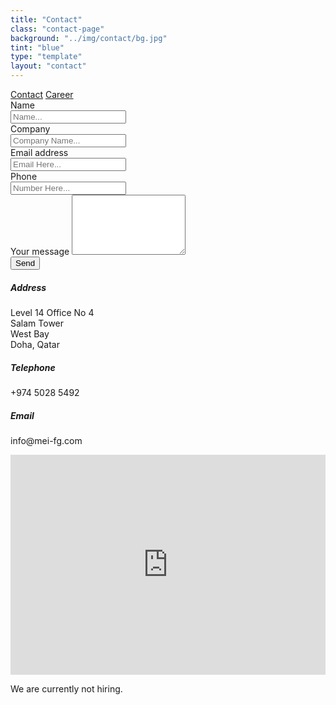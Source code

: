 ```yaml
---
title: "Contact"
class: "contact-page"
background: "../img/contact/bg.jpg"
tint: "blue"
type: "template"
layout: "contact"
---
```

<div class="container content-contact-left">
  <div class="row">
    <div class="col-sm-2">
      <div class="nav flex-column nav-pills" id="v-pills-tab" role="tablist" aria-orientation="vertical">
        <a class="nav-link nav-link-contact active" id="v-pills-contact-tab" data-toggle="pill" href="#v-pills-contact" role="tab" aria-controls="v-pills-contact" aria-selected="true">Contact</a>
        <a class="nav-link nav-link-contact" id="v-pills-career-tab" data-toggle="pill" href="#v-pills-career" role="tab" aria-controls="v-pills-career" aria-selected="false">Career</a>
      </div>
    </div>
    <div class="col-sm-10">
      <div class="tab-content" id="v-pills-tabContent">  
        <div class="tab-pane fade show active" id="v-pills-contact" role="tabpanel" aria-labelledby="v-pills-contact-tab">       
          <div class="row">
            <div class="col-sm-6 mr-auto">
              <div class="contactform">
                <form role="form" id="contact-form" method="post" netlify>
                <label>Name</label>
                  <div class="input-group">
                    <div class="input-group-prepend">
                      <span class="input-group-text"><i class="now-ui-icons users_circle-08"></i></span>
                    </div>
                    <input type="text" class="form-control" name="Name" placeholder="Name..." aria-label="Name..." >
                  </div>
                  <label>Company</label>
                  <div class="input-group">
                    <div class="input-group-prepend">
                      <span class="input-group-text"><i class="now-ui-icons business_bank"></i></span>
                    </div>
                    <input type="text" class="form-control" name="Company Name" placeholder="Company Name..." aria-label="Company Name..." >
                  </div>
                  <label>Email address</label>
                  <div class="input-group">
                    <div class="input-group-prepend">
                      <span class="input-group-text" ><i class="now-ui-icons ui-1_email-85"></i></span>
                    </div>
                    <input type="email" class="form-control" name="Email" placeholder="Email Here..." aria-label="Email Here...">
                  </div>
                  <label>Phone</label>
                  <div class="input-group">
                    <div class="input-group-prepend">
                      <span class="input-group-text"><i class="now-ui-icons tech_mobile"></i></span>
                    </div>
                    <input type="text" class="form-control" name="Phone Number" placeholder="Number Here...">
                  </div>
                  <div class="form-group">
                    <label>Your message</label>
                    <textarea name="message" class="form-control" id="message" rows="6"></textarea>
                  </div>
                  <div class="submit text-center">
                    <input type="submit" class="btn btn-primary btn-raised btn-round btn-sm" value="Send" />
                  </div>
                </form>
              </div>
            </div>
            <div class="col-sm-6 mr-auto">    
              <div class="row">
                <div class="col-sm-6 mr-auto">          
                  <div class="info info-horizontal">
                    <div class="description">
                      <h5 class="info-title">Address</h4>
                      <p> Level 14 Office No 4<br>
                          Salam Tower<br>
                          West Bay<br>
                          Doha, Qatar
                          </p>       
                    </div>
                  </div>
                </div>
                <div class="col-sm-6 mr-auto">          
                  <div class="info info-horizontal">
                    <div class="description">
                      <h5 class="info-title">Telephone</h4>
                      <p> +974 5028 5492<br></p>
                      <h5 class="info-title">Email</h4>
                      <p> info@mei-fg.com<br>
                      </p>          
                    </div>
                  </div>
                </div>
              </div>
              <div class="row">   
                <div class="col-sm-12">
                  <div class="map-responsive">
                    <iframe src="https://www.google.com/maps/embed?pb=!1m18!1m12!1m3!1d12131.060062000306!2d51.51982097895478!3d25.31811888960373!2m3!1f0!2f0!3f0!3m2!1i1024!2i768!4f13.1!3m3!1m2!1s0x3e45c4c6a8cba537%3A0xcbdfd72826770ce2!2zQWwgU2FsYW0gVG93ZXIsIEFsIEZ1bmR1cSBTdCwgRG9oYSwg5Y2h5aGU5bCU!5e0!3m2!1szh-CN!2ssg!4v1524318189067" width="100%" height="352px" frameborder="0" style="border:0" allowfullscreen></iframe>
                  </div>
                </div>
              </div>                
            </div>            
          </div>
        </div>
        <div class="tab-pane fade" id="v-pills-career" role="tabpanel" aria-labelledby="v-pills-career-tab">
            <p>
              We are currently not hiring.
            </p>         
        </div>
      </div>
    </div>
  </div>
</div>
